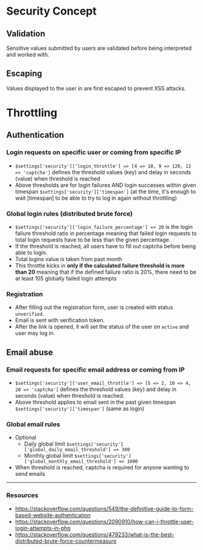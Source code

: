 # Security Concept

## Validation
Sensitive values submitted by users are validated before being interpreted and worked with. 

## Escaping
Values displayed to the user in are first escaped to prevent XSS attacks. 

# Throttling

## Authentication

### Login requests on specific user or coming from specific IP

* `$settings['security']['login_throttle'] => [4 => 10, 9 => 120, 12 => 'captcha']` defines the threshold values (key)
  and delay in seconds (value) when threshold is reached
* Above thresholds are for login failures AND login successes within given timespan
  `$settings['security']['timespan']` (at the time, it's enough to wait [timespan] to be able to try to log in again
  without throttling)

### Global login rules (distributed brute force)

* `$settings['security']['login_failure_percentage'] => 20` is the login failure threshold ratio in percentage meaning that
  failed login requests to total login requests have to be less than the given percentage.
* If the threshold is reached, all users have to fill out captcha before being able to login.
* Total logins value is taken from past month
* This throttle kicks in **only if the calculated failure threshold is more than 20** meaning that
if the defined failure ratio is 20%, there need to be at least 105 globally failed login attempts

### Registration
* After filling out the registration form, user is created with status `unverified`.
* Email is sent with verification token.
* After the link is opened, it will set the status of the user on `active` and user may log in. 

## Email abuse

### Email requests for specific email address or coming from IP

* `$settings['security']['user_email_throttle'] => [5 => 2, 10 => 4, 20 => 'captcha']` defines the threshold values (key)
  and delay in seconds (value) when threshold is reached.
* Above threshold applies to email sent in the past given timespan `$settings['security']['timespan']`
  (same as login)

### Global email rules

* Optional
    * Daily global limit `$settings['security']['global_daily_email_threshold'] => 300`
    * Monthly global limit `$settings['security']['global_monthly_email_threshold'] => 1000`
* When threshold is reached, captcha is required for anyone wanting to send emails


---

### Resources
* https://stackoverflow.com/questions/549/the-definitive-guide-to-form-based-website-authentication
* https://stackoverflow.com/questions/2090910/how-can-i-throttle-user-login-attempts-in-php
* https://stackoverflow.com/questions/479233/what-is-the-best-distributed-brute-force-countermeasure